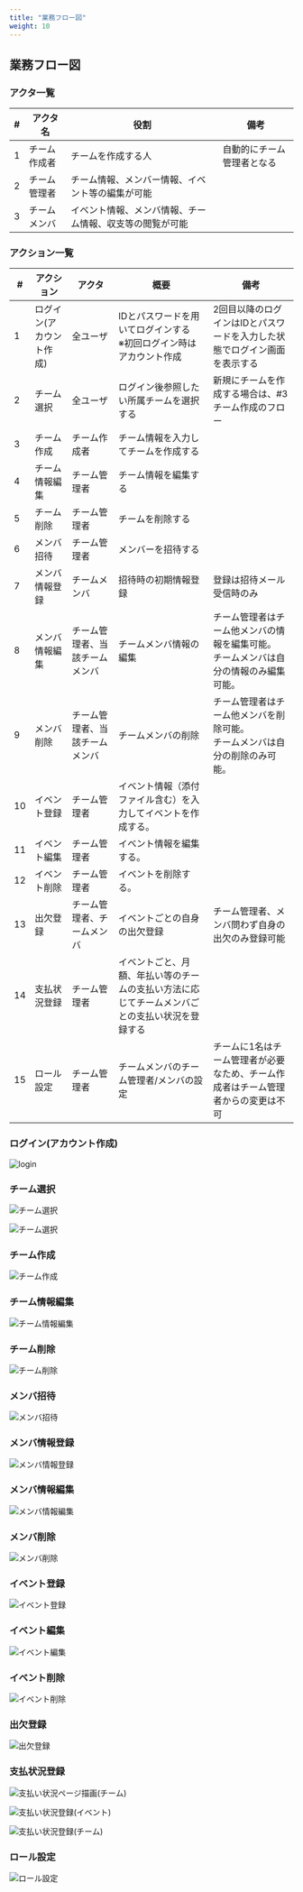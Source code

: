 ```yaml
---
title: "業務フロー図"
weight: 10
---
```


## 業務フロー図

### アクタ一覧  

| # | アクタ名 | 役割 | 備考 |
| ---- | ---- | ---- | ---- |
| 1 | チーム作成者 | チームを作成する人 | 自動的にチーム管理者となる |
| 2 | チーム管理者 | チーム情報、メンバー情報、イベント等の編集が可能 |  |
| 3 | チームメンバ | イベント情報、メンバ情報、チーム情報、収支等の閲覧が可能 |  |


### アクション一覧  

| # | アクション | アクタ | 概要 | 備考 |
| ---- | ---- | ---- | ---- | ---- |
| 1 | ログイン(アカウント作成) | 全ユーザ | IDとパスワードを用いてログインする<br>※初回ログイン時はアカウント作成 | 2回目以降のログインはIDとパスワードを入力した状態でログイン画面を表示する |
| 2 | チーム選択 | 全ユーザ | ログイン後参照したい所属チームを選択する | 新規にチームを作成する場合は、#3チーム作成のフロー |
| 3 | チーム作成 | チーム作成者 | チーム情報を入力してチームを作成する |  |
| 4 | チーム情報編集 | チーム管理者 | チーム情報を編集する |  |
| 5 | チーム削除 | チーム管理者 | チームを削除する |  |
| 6 | メンバ招待 | チーム管理者 | メンバーを招待する |  |
| 7 | メンバ情報登録 | チームメンバ | 招待時の初期情報登録 | 登録は招待メール受信時のみ |
| 8 | メンバ情報編集 | チーム管理者、当該チームメンバ | チームメンバ情報の編集 | チーム管理者はチーム他メンバの情報を編集可能。<br>チームメンバは自分の情報のみ編集可能。 |
| 9 | メンバ削除 | チーム管理者、当該チームメンバ | チームメンバの削除 | チーム管理者はチーム他メンバを削除可能。<br>チームメンバは自分の削除のみ可能。 |
| 10 | イベント登録 | チーム管理者 | イベント情報（添付ファイル含む）を入力してイベントを作成する。 |  |
| 11 | イベント編集 | チーム管理者 | イベント情報を編集する。 |  |  
| 12 | イベント削除 | チーム管理者 | イベントを削除する。 |  |  
| 13 | 出欠登録 | チーム管理者、チームメンバ | イベントごとの自身の出欠登録 | チーム管理者、メンバ問わず自身の出欠のみ登録可能 |  
| 14 | 支払状況登録 | チーム管理者 | イベントごと、月額、年払い等のチームの支払い方法に応じてチームメンバごとの支払い状況を登録する |  | 
| 15 | ロール設定 | チーム管理者 | チームメンバのチーム管理者/メンバの設定 | チームに1名はチーム管理者が必要なため、チーム作成者はチーム管理者からの変更は不可 |

### ログイン(アカウント作成)  

![login](../../images/ログイン(アカウント作成).png)  

### チーム選択  

![チーム選択](../../images/チーム選択.png)  

![チーム選択](../../images/チーム選択（招待）.png)  

### チーム作成  

![チーム作成](../../images/チーム作成.png)  

### チーム情報編集

![チーム情報編集](../../images/チーム情報編集.png)  

### チーム削除

![チーム削除](../../images/チーム削除.png)  

### メンバ招待  

![メンバ招待](../../images/メンバ招待.png)  

### メンバ情報登録  

![メンバ情報登録](../../images/メンバ情報登録.png)  

### メンバ情報編集

![メンバ情報編集](../../images/メンバ編集.png)  

### メンバ削除

![メンバ削除](../../images/メンバ削除.png)  

### イベント登録

![イベント登録](../../images/イベント登録.png)  

### イベント編集  

![イベント編集](../../images/イベント編集.png)  

### イベント削除  

![イベント削除](../../images/イベント削除.png)  

### 出欠登録  

![出欠登録](../../images/出欠登録.png)  

### 支払状況登録  

![支払い状況ページ描画(チーム)](../../images/支払い状況ページ描画(チーム).png)  

![支払い状況登録(イベント)](../../images/支払い状況登録(イベント).png)  

![支払い状況登録(チーム)](../../images/支払い状況登録(チーム).png)  

### ロール設定  

![ロール設定](../../images/ロール設定.png)  


